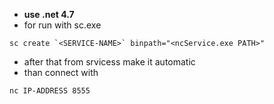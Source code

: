 * **use .net 4.7**
* for run with sc.exe

```
sc create `<SERVICE-NAME>` binpath="<ncService.exe PATH>"
```

* after that from srvicess make it automatic
* than connect with

```
nc IP-ADDRESS 8555
```
